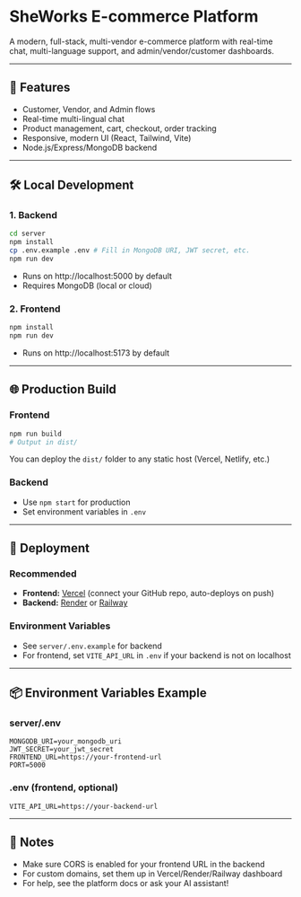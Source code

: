 # SheWorks E-commerce Platform

A modern, full-stack, multi-vendor e-commerce platform with real-time chat, multi-language support, and admin/vendor/customer dashboards.

---

## 🚀 Features
- Customer, Vendor, and Admin flows
- Real-time multi-lingual chat
- Product management, cart, checkout, order tracking
- Responsive, modern UI (React, Tailwind, Vite)
- Node.js/Express/MongoDB backend

---

## 🛠️ Local Development

### 1. Backend

```bash
cd server
npm install
cp .env.example .env # Fill in MongoDB URI, JWT secret, etc.
npm run dev
```

- Runs on http://localhost:5000 by default
- Requires MongoDB (local or cloud)

### 2. Frontend

```bash
npm install
npm run dev
```
- Runs on http://localhost:5173 by default

---

## 🌐 Production Build

### Frontend
```bash
npm run build
# Output in dist/
```
You can deploy the `dist/` folder to any static host (Vercel, Netlify, etc.)

### Backend
- Use `npm start` for production
- Set environment variables in `.env`

---

## 🚢 Deployment

### Recommended
- **Frontend:** [Vercel](https://vercel.com/) (connect your GitHub repo, auto-deploys on push)
- **Backend:** [Render](https://render.com/) or [Railway](https://railway.app/)

### Environment Variables
- See `server/.env.example` for backend
- For frontend, set `VITE_API_URL` in `.env` if your backend is not on localhost

---

## 📦 Environment Variables Example

### server/.env
```
MONGODB_URI=your_mongodb_uri
JWT_SECRET=your_jwt_secret
FRONTEND_URL=https://your-frontend-url
PORT=5000
```

### .env (frontend, optional)
```
VITE_API_URL=https://your-backend-url
```

---

## 📝 Notes
- Make sure CORS is enabled for your frontend URL in the backend
- For custom domains, set them up in Vercel/Render/Railway dashboard
- For help, see the platform docs or ask your AI assistant! 